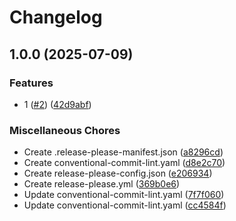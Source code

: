 # Changelog

## 1.0.0 (2025-07-09)


### Features

* 1 ([#2](https://github.com/mmelodyRTR/release-please-github-app/issues/2)) ([42d9abf](https://github.com/mmelodyRTR/release-please-github-app/commit/42d9abfb15bb6e9483cac5b60033c7f90e876b87))


### Miscellaneous Chores

* Create .release-please-manifest.json ([a8296cd](https://github.com/mmelodyRTR/release-please-github-app/commit/a8296cd19e53c52c2949b40bf87dbce31c7941a6))
* Create conventional-commit-lint.yaml ([d8e2c70](https://github.com/mmelodyRTR/release-please-github-app/commit/d8e2c707c3171d8a8de637c66aaedfca6e699f5d))
* Create release-please-config.json ([e206934](https://github.com/mmelodyRTR/release-please-github-app/commit/e206934dfeb39faf3f091aac5265cc07d870dd23))
* Create release-please.yml ([369b0e6](https://github.com/mmelodyRTR/release-please-github-app/commit/369b0e6afb53642b338f857b822131b219191c28))
* Update conventional-commit-lint.yaml ([7f7f060](https://github.com/mmelodyRTR/release-please-github-app/commit/7f7f060d2c156f08aa063d17fc6722af6408b0d2))
* Update conventional-commit-lint.yaml ([cc4584f](https://github.com/mmelodyRTR/release-please-github-app/commit/cc4584fea4428d828ca90de63a092db82d6934d8))
